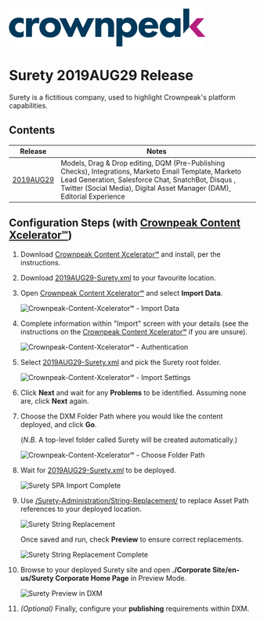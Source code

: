 <a href="https://www.crownpeak.com/" target="_blank">![Crownpeak Logo](../../images/logo/crownpeak-logo.png?raw=true "Crownpeak Logo")</a>

# Surety 2019AUG29 Release
Surety is a fictitious company, used to highlight Crownpeak's platform capabilities.

## Contents

| Release       | Notes |
| ------------- | ------------- |
| <a href="./Crownpeak-Content-Xcelerator℠/2019AUG29" target="_blank">2019AUG29</a>     | Models, Drag & Drop editing, DQM (Pre-Publishing Checks), Integrations, Marketo Email Template, Marketo Lead Generation, Salesforce Chat, SnatchBot, Disqus , Twitter (Social Media), Digital Asset Manager (DAM), Editorial Experience |

## Configuration Steps (with <a href="https://github.com/crownpeak/content-xcelerator" target="_blank">Crownpeak Content Xcelerator℠</a>)
 1) Download <a href="https://github.com/crownpeak/content-xcelerator" target="_blank">Crownpeak Content Xcelerator℠</a> and
    install, per the instructions.

 2) Download <a href="./2019AUG29-Surety.xml" target="_blank">2019AUG29-Surety.xml</a> to your
    favourite location.

 3) Open <a href="https://github.com/crownpeak/content-xcelerator" target="_blank">Crownpeak Content Xcelerator℠</a> and
    select **Import Data**.
 
    ![Crownpeak-Content-Xcelerator℠ - Import Data](../../images/screenshots/Crownpeak-Content-Xcelerator℠/content-xcelerator-import-data.png?raw=true "Crownpeak-Content-Xcelerator℠ - Import Data")
 
 4) Complete information within "Import" screen with your details (see the instructions on the <a href="https://github.com/crownpeak/content-xcelerator" target="_blank">Crownpeak Content Xcelerator℠</a>
    if you are unsure).
    
    ![Crownpeak-Content-Xcelerator℠ - Authentication](../../images/screenshots/Crownpeak-Content-Xcelerator℠/content-xcelerator-authentication.png?raw=true "Crownpeak-Content-Xcelerator℠ - Authentication")
         
 5) Select <a href="./2019AUG29-Surety.xml" target="_blank">2019AUG29-Surety.xml</a> and pick
    the Surety root folder.
    
    ![Crownpeak-Content-Xcelerator℠ - Import Settings](../../images/screenshots/Crownpeak-Content-Xcelerator℠/content-xcelerator-import-settings.png?raw=true "Crownpeak-Content-Xcelerator℠ - Import Settings")
 
 6) Click **Next** and wait for any **Problems** to be identified. Assuming none are, click **Next** again.
 
 7) Choose the DXM Folder Path where you would like the content deployed, and click **Go**.
 
    (_N.B._ A top-level folder called Surety will be created automatically.)
 
    ![Crownpeak-Content-Xcelerator℠ - Choose Folder Path](../../images/screenshots/Crownpeak-Content-Xcelerator℠/content-xcelerator-top-folder.png?raw=true "Crownpeak-Content-Xcelerator℠ - Choose Folder Path")
        
 8) Wait for <a href="./2019AUG29-Surety.xml" target="_blank">2019AUG29-Surety.xml</a> to be deployed.
    
    ![Surety SPA Import Complete](../../images/screenshots/Crownpeak-Content-Xcelerator℠/content-xcelerator-import-complete.png?raw=true "Surety SPA Import Complete")    
    
 9) Use <a href="../../Surety-Administration/String-Replacement/" target="_blank">/Surety-Administration/String-Replacement/</a>
    to replace Asset Path references to your deployed location.
    
    ![Surety String Replacement](../../images/screenshots/Crownpeak-Content-Xcelerator℠/surety-string-replace-settings.png?raw=true "Surety String Replacement")    
    
    Once saved and run, check **Preview** to ensure correct replacements.
    
    ![Surety String Replacement Complete](../../images/screenshots/Crownpeak-Content-Xcelerator℠/surety-string-replace-preview.png?raw=true "Surety String Replacement Complete")
 
 10) Browse to your deployed Surety site and open **./Corporate Site/en-us/Surety Corporate Home Page** in Preview Mode.
  
     ![Surety Preview in DXM](../../images/screenshots/Crownpeak-Content-Xcelerator℠/surety-screenshot-1.png?raw=true "Surety Preview in DXM")
     
 11) _(Optional)_ Finally, configure your **publishing** requirements within DXM.